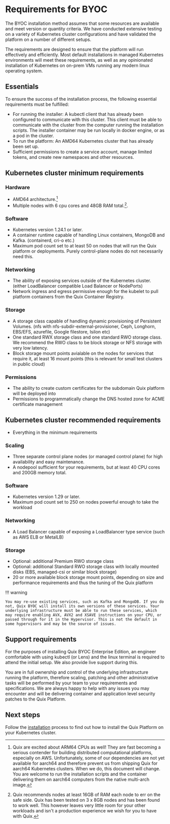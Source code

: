 # Requirements for BYOC

The BYOC installation method assumes that some resources are available and meet version or quantity criteria. We have conducted extensive testing on a variety of Kubernetes cluster configurations and have validated the platform on a number of different setups. 

The requirements are designed to ensure that the platform will run effectively and efficiently. Most default installations in managed Kubernetes environments will meet these requirements, as well as any opinionated installation of Kubernetes on on-prem VMs running any modern linux operating system.

## Essentials

To ensure the success of the installation process, the following essential requirements must be fulfilled:

- For running the installer: A kubectl client that has already been configured to communicate with this cluster. 
  This client must be able to communicate with the cluster from the computer running the installation scripts.
  The installer container may be run locally in docker engine, or as a pod in the cluster.
- To run the platform: An AMD64 Kubernetes cluster that has already been set up.
- Sufficient permissions to create a service account, manage limited tokens, and create new namespaces and other resources.

## Kubernetes cluster minimum requirements

### Hardware
- AMD64 architecture.[^1]
- Multiple nodes with 6 cpu cores and 48GB RAM total.[^2].

### Software
- Kubernetes version 1.24.1 or later.
- A container runtime capable of handling Linux containers, MongoDB and Kafka. (containerd, cri-o etc.)
- Maximum pod count set to at least 50 on nodes that will run the Quix platform or deployments. Purely control-plane nodes do not necessarily need this.

### Networking
- The ability of exposing services outside of the Kubernetes cluster. (either LoadBalancer compatible Load Balancer or NodePorts)
- Network ingress and egress permissive enough for the kubelet to pull platform containers from the Quix Container Registry.

### Storage
- A storage class capable of handling dynamic provisioning of Persistent Volumes. (nfs with nfs-subdir-external-provisioner, Ceph, Longhorn, EBS/EFS, azurefile, Google filestore, Isilon etc)
- One standard RWX storage class and one standard RWO storage class. We recommend the RWO class to be block storage or NFS storage with very low latency.
- Block storage mount points avialable on the nodes for services that require it, at least 16 mount points (this is relevant for small test clusters in public cloud)

### Permissions
- The ability to create custom certificates for the subdomain Quix platform will be deployed into
- Permissions to programmatically change the DNS hosted zone for ACME certificate management

## Kubernetes cluster recommended requirements

- Everything in the minimum requirements
### Scaling
- Three separate control plane nodes (or managed control plane) for high availability and easy maintenance.
- A nodepool sufficient for your requirements, but at least 40 CPU cores and 200GB memory total.

### Software
- Kubernetes version 1.29 or later.
- Maximum pod count set to 250 on nodes powerful enough to take the workload

### Networking
- A Load Balancer capable of exposing a LoadBalancer type service (such as AWS ELB or MetalLB)

### Storage
- Optional: additional Premium RWO storage class
- Optional: additional Standard RWO storage class with locally mounted disks (EBS, managed-csi or similar block storage)
- 20 or more available block storage mount points, depending on size and performance requirements and thus the tuning of the Quix platform

!!! warning

    You may re-use existing services, such as Kafka and MongoDB. If you do not, Quix BYOC will install its own versions of these services. Your underlying infrastructure must be able to run these services, which may require enabling AVX, AVX2 and XSAVE instructions on your CPU, or passed through for it in the Hypervisor. This is not the default in some hypervisors and may be the source of issues.

## Support requirements

For the purposes of installing Quix BYOC Enterprise Edition, an engineer comfortable with using kubectl (or Lens) and the linux terminal is required to attend the initial setup. We also provide live support during this.

You are in full ownership and control of the underlying infrastructure running the platform, therefore scaling, patching and other administrative tasks will be performed by your team to your requirements and specifications. We are always happy to help with any issues you may encounter and will be delivering container and application level security patches to the Quix Platform.

## Next steps

Follow the [installation](installation.md) process to find out how to install the Quix Platform on your Kubernetes cluster.

[^1]: 
    Quix are excited about ARM64 CPUs as well! They are fast becoming a serious contender for building distributed computational platforms, especially on AWS. Unfortunately, some of our dependencies are not yet available for aarch64 and therefore prevent us from shipping Quix for aarch64 Kubernetes clusters. When we do, this document will change. You are welcome to run the installation scripts and the container delivering them on aarch64 computers from the native multi-arch image.

[^2]:
    Quix recommends nodes at least 16GB of RAM each node to err on the safe side. Quix has been tested on 3 x 8GB nodes and has been found to work well. This however leaves very little room for your other workloads and isn't a production experience we wish for you to have with Quix.
